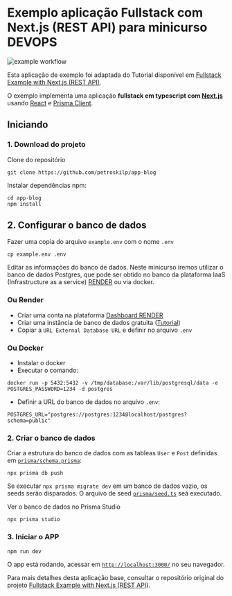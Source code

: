 # Exemplo aplicação Fullstack com Next.js (REST API) para minicurso DEVOPS

![example workflow](https://github.com/QAkarotto/app-blog/blob/main/.github/workflows/ci.yml/badge.svg)

Esta aplicação de exemplo foi adaptada do Tutorial disponível em [Fullstack Example with Next.js (REST API)](https://github.com/prisma/prisma-examples/tree/latest/typescript/rest-nextjs-api-routes).

O exemplo implementa uma aplicação **fullstack em typescript com [Next.js](https://nextjs.org/)** usando [React](https://reactjs.org/) e [Prisma Client](https://www.prisma.io/docs/reference/tools-and-interfaces/prisma-client).

## Iniciando

### 1. Download do projeto

Clone do repositório


```
git clone https://github.com/petroskilp/app-blog
```

Instalar dependências npm:

```
cd app-blog
npm install
```

## 2. Configurar o banco de dados

Fazer uma copia do arquivo `example.env` com o nome `.env`
```
cp example.env .env
```
Editar as informações do banco de dados. Neste minicurso iremos utilizar o banco de dados Postgres, que pode ser obtido no banco da plataforma IaaS (Infrastructure as a service) [RENDER](https://render.com/) ou via docker.

### Ou Render
- Criar uma conta na plataforma [Dashboard RENDER](https://dashboard.render.com/)
- Criar uma instância de banco de dados gratuita ([Tutorial](https://docs.render.com/databases))
- Copiar a `URL External Database URL` e definir no arquivo `.env`

### Ou Docker
- Instalar o docker 
- Executar o comando:
```
docker run -p 5432:5432 -v /tmp/database:/var/lib/postgresql/data -e POSTGRES_PASSWORD=1234 -d postgres
```
- Definir a URL do banco de dados no arquivo `.env`:
```
POSTGRES_URL="postgres://postgres:1234@localhost/postgres?schema=public"
```


### 2. Criar o banco de dados

Criar a estrutura do banco de dados com as tableas `User` e `Post` definidas em [`prisma/schema.prisma`](./prisma/schema.prisma):

```
npx prisma db push
```

Se executar `npx prisma migrate dev` em um banco de dados vazio, os seeds serão disparados. O arquivo de seed [`prisma/seed.ts`](./prisma/seed.ts) seá executado.

Ver o banco de dados no Prisma Studio
```
npx prisma studio
```
### 3. Iniciar o APP

```
npm run dev
```

O app está rodando, acessar em [`http://localhost:3000/`](http://localhost:3000/) no seu navegador.



Para mais detalhes desta aplicação base, consultar o repositório original do projeto [Fullstack Example with Next.js (REST API)](https://github.com/prisma/prisma-examples/tree/latest/typescript/rest-nextjs-api-routes). 